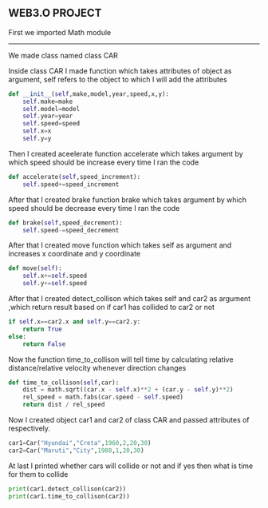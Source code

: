 ## WEB3.O PROJECT
First we imported Math module

---
We made class named class CAR

Inside class CAR I made function which takes attributes of object as argument, self refers to the object to which I will add the attributes

```python
def __init__(self,make,model,year,speed,x,y):
    self.make=make
    self.model=model
    self.year=year
    self.speed=speed
    self.x=x
    self.y=y
```
Then I created aceelerate function accelerate which takes argument by which speed should be increase every time I ran the code
```python
def accelerate(self,speed_increment):
    self.speed+=speed_increment
```
After that I created brake function brake which takes argument by which speed should be decrease every time I ran the code 
```python
def brake(self,speed_decrement):
    self.speed-=speed_decrement
```
After that I created move function which takes self as argument and increases x coordinate and y coordinate
```python
def move(self):
    self.x+=self.speed
    self.y+=self.speed                    
```
After that I created detect_collison which takes self and car2 as argument ,which return result based on if car1 has collided to car2 or not
```python
if self.x==car2.x and self.y==car2.y:
    return True
else:
    return False
```
Now the function time_to_collison will tell time by calculating relative distance/relative velocity whenever direction changes
```python
def time_to_collison(self,car):
    dist = math.sqrt((car.x - self.x)**2 + (car.y - self.y)**2)
    rel_speed = math.fabs(car.speed - self.speed)
    return dist / rel_speed
```
Now I created object car1 and car2 of class CAR and passed attributes of respectively.
```python
car1=Car("Hyundai","Creta",1960,2,20,30)
car2=Car("Maruti","City",1980,1,20,30)
```
At last I printed whether cars will collide or not and if yes then what is time for them to collide
```python
print(car1.detect_collison(car2))
print(car1.time_to_collison(car2))
```
